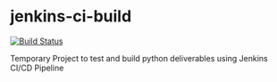 # jenkins-ci-build

[![Build Status](http://35.200.237.79/buildStatus/icon?job=jenkins-cd-build)](http://35.200.237.79/job/jenkins-cd-build/)

Temporary Project to test and build python deliverables using Jenkins CI/CD Pipeline
